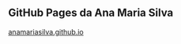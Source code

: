 ## GitHub Pages da Ana Maria Silva
<a href="https://anamariasilva.github.io/">anamariasilva.github.io</a>
